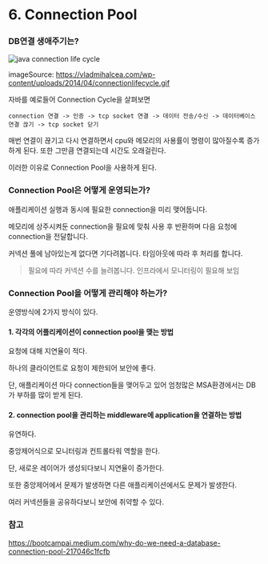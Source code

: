 # 6. Connection Pool

### DB연결 생애주기는?

![java connection life cycle](https://vladmihalcea.com/wp-content/uploads/2014/04/connectionlifecycle.gif)

imageSource: https://vladmihalcea.com/wp-content/uploads/2014/04/connectionlifecycle.gif

자바를 예로들어 Connection Cycle을 살펴보면

`connection 연결 -> 인증 -> tcp socket 연결 -> 데이터 전송/수신 -> 데이터베이스 연결 끊기 -> tcp socket 닫기`

매번 연결이 끊기고 다시 연결하면서 cpu와 메모리의 사용률이 명령이 많아질수록 증가하게 된다. 또한 그만큼 연결되는데 시간도 오래걸린다.

이러한 이유로 Connection Pool을 사용하게 된다.

### Connection Pool은 어떻게 운영되는가?

애플리케이션 실행과 동시에 필요한 connection을 미리 맺어둡니다.

메모리에 상주시켜둔 connection을 필요에 맞춰 사용 후 반환하며 다음 요청에 connection을 전달합니다.

커넥션 풀에 남아있는게 없다면 기다려봅니다. 타임아웃에 따라 후 처리를 합니다.
> 필요에 따라 커넥션 수를 늘려봅니다. 인프라에서 모니터링이 필요해 보임

### Connection Pool을 어떻게 관리해야 하는가?

운영방식에 2가지 방식이 있다.

#### 1. 각각의 어플리케이션이 connection pool을 맺는 방법

요청에 대해 지연율이 적다.

하나의 클라이언트로 요청이 제한되어 보안에 좋다.

단, 애플리케이션 마다 connection들을 맺어두고 있어 엄청많은 MSA환경에서는 DB가 부하를 많이 받게 된다.

#### 2. connection pool을 관리하는 middleware에 application을 연결하는 방법

유연하다.

중앙제어식으로 모니터링과 컨트롤타워 역할을 한다.

단, 새로운 레이어가 생성되다보니 지연율이 증가한다.

또한 중앙제어에서 문제가 발생하면 다른 애플리케이션에서도 문제가 발생한다.

여러 커넥션들을 공유하다보니 보안에 취약할 수 있다.

### 참고

https://bootcampai.medium.com/why-do-we-need-a-database-connection-pool-217046c1fcfb
